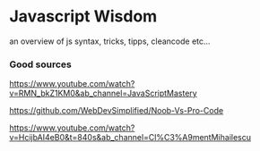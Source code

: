 # Javascript Wisdom

an overview of js syntax, tricks, tipps, cleancode etc...

### Good sources

https://www.youtube.com/watch?v=RMN_bkZ1KM0&ab_channel=JavaScriptMastery

https://github.com/WebDevSimplified/Noob-Vs-Pro-Code

https://www.youtube.com/watch?v=HcijbAI4eB0&t=840s&ab_channel=Cl%C3%A9mentMihailescu
